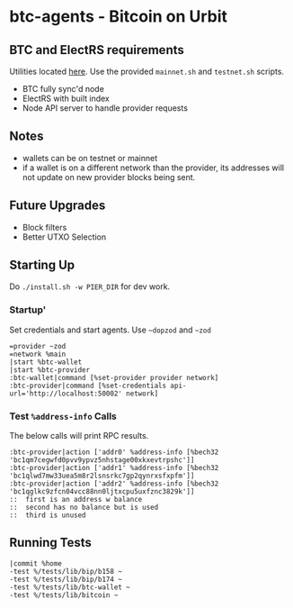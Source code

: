 # btc-agents - Bitcoin on Urbit

## BTC and ElectRS requirements
Utilities located [here](https://github.com/timlucmiptev/urbit-bitcoin-rpc). Use the provided `mainnet.sh` and `testnet.sh` scripts.
- BTC fully sync'd node
- ElectRS with built index
- Node API server to handle provider requests

## Notes
- wallets can be on testnet or mainnet
- if a wallet is on a different network than the provider, its addresses will not update on new provider blocks being sent.

## Future Upgrades
- Block filters
- Better UTXO Selection

## Starting Up

Do `./install.sh -w PIER_DIR` for dev work.

### Startup'
Set credentials and start agents. Use `~dopzod` and `~zod`
```
=provider ~zod
=network %main
|start %btc-wallet
|start %btc-provider
:btc-wallet|command [%set-provider provider network]
:btc-provider|command [%set-credentials api-url='http://localhost:50002' network]
```

### Test `%address-info` Calls
The below calls will print RPC results.
```
:btc-provider|action ['addr0' %address-info [%bech32 'bc1qm7cegwfd0pvv9ypvz5nhstage00xkxevtrpshc']]
:btc-provider|action ['addr1' %address-info [%bech32 'bc1qlwd7mw33uea5m8r2lsnsrkc7gp2qynrxsfxpfm']]
:btc-provider|action ['addr2' %address-info [%bech32 'bc1qglkc9zfcn04vcc88nn0ljtxcpu5uxfznc3829k']]
::  first is an address w balance
::  second has no balance but is used
::  third is unused

```

## Running Tests
```
|commit %home
-test %/tests/lib/bip/b158 ~
-test %/tests/lib/bip/b174 ~
-test %/tests/lib/btc-wallet ~
-test %/tests/lib/bitcoin ~
```

